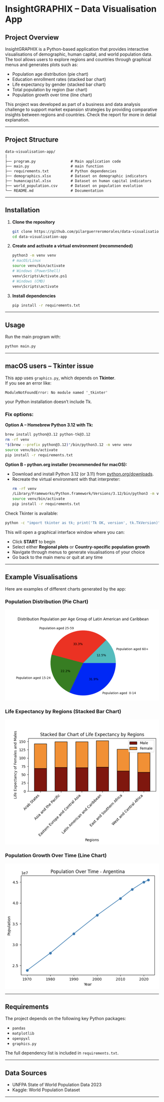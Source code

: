 # InsightGRAPHIX – Data Visualisation App

## Project Overview
InsightGRAPHIX is a Python-based application that provides interactive visualisations of demographic, human capital, and world population data.  
The tool allows users to explore regions and countries through graphical menus and generates plots such as:

- Population age distribution (pie chart)  
- Education enrollment rates (stacked bar chart)  
- Life expectancy by gender (stacked bar chart)  
- Total population by region (bar chart)  
- Population growth over time (line chart)  

This project was developed as part of a business and data analysis challenge to support market expansion strategies by providing comparative insights between regions and countries.
Check the report for more in detial explanation.

---

## Project Structure

```text
data-visualisation-app/
│
├── program.py                # Main application code
├── main.py                   # main function
├── requirements.txt          # Python dependencies
├── demographics.xlsx         # Dataset on demographic indicators
├── humancapital.xlsx         # Dataset on human capital indicators
├── world_population.csv      # Dataset on population evolution
└── README.md                 # Documentation
```

---

## Installation

1. **Clone the repository**
   ```bash
   git clone https://github.com/pilarguerreromorales/data-visualisation-app.git
   cd data-visualisation-app
   ```

2. **Create and activate a virtual environment (recommended)**
   ```bash
   python3 -m venv venv
   # macOS/Linux
   source venv/bin/activate
   # Windows (PowerShell)
   venv\Scripts\Activate.ps1
   # Windows (CMD)
   venv\Scripts\activate
   ```

3. **Install dependencies**
   ```bash
   pip install -r requirements.txt
   ```

---

## Usage

Run the main program with:

```bash
python main.py
```

---

## macOS users – Tkinter issue

This app uses `graphics.py`, which depends on **Tkinter**.  
If you see an error like:

```
ModuleNotFoundError: No module named '_tkinter'
```

your Python installation doesn’t include Tk.

### Fix options:

**Option A – Homebrew Python 3.12 with Tk:**
```bash
brew install python@3.12 python-tk@3.12
rm -rf venv
"$(brew --prefix python@3.12)"/bin/python3.12 -m venv venv
source venv/bin/activate
pip install -r requirements.txt
```

**Option B – python.org installer (recommended for macOS):**
- Download and install Python 3.12 (or 3.11) from [python.org/downloads](https://www.python.org/downloads/).  
- Recreate the virtual environment with that interpreter:
  ```bash
  rm -rf venv
  /Library/Frameworks/Python.framework/Versions/3.12/bin/python3 -m venv venv
  source venv/bin/activate
  pip install -r requirements.txt
  ```

Check Tkinter is available:
```bash
python -c "import tkinter as tk; print('Tk OK, version', tk.TkVersion)"
```


This will open a graphical interface window where you can:

- Click **START** to begin  
- Select either **Regional plots** or **Country-specific population growth**  
- Navigate through menus to generate visualisations of your choice  
- Go back to the main menu or quit at any time

---

## Example Visualisations

Here are examples of different charts generated by the app:

### Population Distribution (Pie Chart)
![Population Distribution by Age Group](Screenshot-pie.png)

### Life Expectancy by Regions (Stacked Bar Chart)
![Life Expectancy by Regions](Screenshot-stackedbar.png)

### Population Growth Over Time (Line Chart)
![Population Over Time - Argentina](Screenshot-line.png)

---

## Requirements

The project depends on the following key Python packages:

- `pandas`  
- `matplotlib`  
- `openpyxl`  
- `graphics.py`

The full dependency list is included in `requirements.txt`.

---

## Data Sources

- UNFPA State of World Population Data 2023  
- Kaggle: World Population Dataset

---

